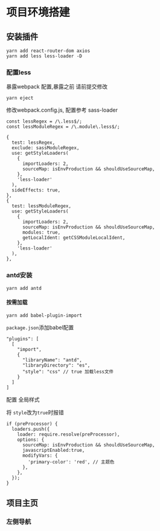 # 项目环境搭建

## 安装插件
```
yarn add react-router-dom axios
yarn add less less-loader -D
```

### 配置less

暴露webpack 配置,暴露之前 请前提交修改
```
yarn eject
```

修改webpack.config.js, 配置参考 sass-loader
```
const lessRegex = /\.less$/;
const lessModuleRegex = /\.module\.less$/;
```

```
{
  test: lessRegex,
  exclude: sassModuleRegex,
  use: getStyleLoaders(
    {
      importLoaders: 2,
      sourceMap: isEnvProduction && shouldUseSourceMap,
    },
    'less-loader'
  ),
  sideEffects: true,
},
{
  test: lessModuleRegex,
  use: getStyleLoaders(
    {
      importLoaders: 2,
      sourceMap: isEnvProduction && shouldUseSourceMap,
      modules: true,
      getLocalIdent: getCSSModuleLocalIdent,
    },
    'less-loader'
  ),
},
```

### antd安装
```
yarn add antd
```

#### 按需加载

```
yarn add babel-plugin-import
```

`package.json`添加babel配置

```
"plugins": [
  [
    "import",
    {
      "libraryName": "antd",
      "libraryDirectory": "es",
      "style": "css" // true 加载less文件 
    }
  ]
]
```

配置 全局样式

将 `style`改为`true`时报错
```
if (preProcessor) {
  loaders.push({
    loader: require.resolve(preProcessor),
    options: {
      sourceMap: isEnvProduction && shouldUseSourceMap,
      javascriptEnabled:true,
      modifyVars: {
        'primary-color': 'red', // 主题色
      },
    },
  });
}
```

## 项目主页

### 左侧导航
